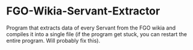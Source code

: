 # FGO-Wikia-Servant-Extractor
Program that extracts data of every Servant from the FGO wikia and compiles it into a single file (if the program get stuck, you can restart the entire program. Will probably fix this).                       
